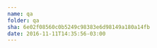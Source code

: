 ```yaml
---
name: qa
folder: qa
sha: 6e02f08560c0b5249c98383e6d98149a180a14fb
date: 2016-11-11T14:35:56-03:00
---
```

